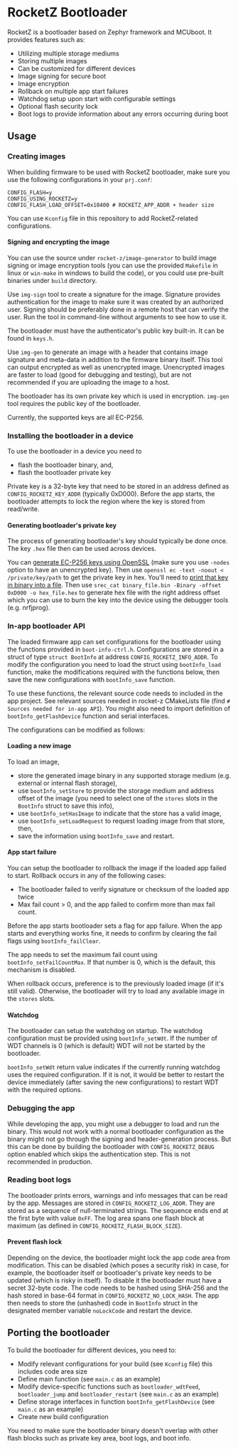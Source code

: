 # RocketZ Bootloader

RocketZ is a bootloader based on Zephyr framework and MCUboot. It provides features such as:

- Utilizing multiple storage mediums
- Storing multiple images
- Can be customized for different devices
- Image signing for secure boot
- Image encryption
- Rollback on multiple app start failures
- Watchdog setup upon start with configurable settings
- Optional flash security lock
- Boot logs to provide information about any errors occurring during boot

## Usage

### Creating images

When building firmware to be used with RocketZ bootloader, make sure you use the following configurations in your `prj.conf`:

```
CONFIG_FLASH=y
CONFIG_USING_ROCKETZ=y
CONFIG_FLASH_LOAD_OFFSET=0x10400 # ROCKETZ_APP_ADDR + header size
```

You can use `Kconfig` file in this repository to add RocketZ-related configurations.

#### Signing and encrypting the image

You can use the source under `rocket-z/image-generator` to build image signing or image encryption tools (you can use the provided `Makefile` in linux or `win-make` in windows to build the code), or you could use pre-built binaries under `build` directory.

Use `img-sign` tool to create a signature for the image. Signature provides authentication for the image to make sure it was created by an authorized user. Signing should be preferably done in a remote host that can verify the user. Run the tool in command-line without arguments to see how to use it.

The bootloader must have the authenticator's public key built-in. It can be found in `keys.h`.

Use `img-gen` to generate an image with a header that contains image signature and meta-data in addition to the firmware binary itself. This tool can output encrypted as well as unencrypted image. Unencrypted images are faster to load (good for debugging and testing), but are not recommended if you are uploading the image to a host.

The bootloader has its own private key which is used in encryption. `img-gen` tool requires the public key of the bootloader.

Currently, the supported keys are all EC-P256.

### Installing the bootloader in a device

To use the bootloader in a device you need to

- flash the bootloader binary, and,
- flash the bootloader private key

Private key is a 32-byte key that need to be stored in an address defined as `CONFIG_ROCKETZ_KEY_ADDR` (typically 0xD000). Before the app starts, the bootloader attempts to lock the region where the key is stored from read/write.

#### Generating bootloader's private key

The process of generating bootloader's key should typically be done once. The key `.hex` file then can be used across devices.

You can [generate EC-P256 keys using OpenSSL](https://www.scottbrady91.com/openssl/creating-elliptical-curve-keys-using-openssl) (make sure you use `-nodes` option to have an unencrypted key). Then use `openssl ec -text -noout < /private/key/path` to get the private key in hex. You'll need to [print that key in binary into a file](https://stackoverflow.com/questions/5582778/how-to-write-a-binary-file-using-bash). Then use `srec_cat binary_file.bin -Binary -offset 0xD000 -o hex_file.hex` to generate hex file with the right address offset which you can use to burn the key into the device using the debugger tools (e.g. nrfjprog).

### In-app bootloader API

The loaded firmware app can set configurations for the bootloader using the functions provided in `boot-info-ctrl.h`. Configurations are stored in a struct of type `struct BootInfo` at address `CONFIG_ROCKETZ_INFO_ADDR`. To modify the configuration you need to load the struct using `bootInfo_load` function, make the modifications required with the functions below, then save the new configurations with `bootInfo_save` function.

To use these functions, the relevant source code needs to included in the app project. See relevant sources needed in rocket-z CMakeLists file (find `# Sources needed for in-app API`). You might also need to import definition of `bootInfo_getFlashDevice` function and serial interfaces.

The configurations can be modified as follows:

#### Loading a new image

To load an image,

- store the generated image binary in any supported storage medium (e.g. external or internal flash storage),
- use `bootInfo_setStore` to provide the storage medium and address offset of the image (you need to select one of the `stores` slots in the `BootInfo` struct to save this info),
- use `bootInfo_setHasImage` to indicate that the store has a valid image,
- use `bootInfo_setLoadRequest` to request loading image from that store, then,
- save the information using `bootInfo_save` and restart.

#### App start failure

You can setup the bootloader to rollback the image if the loaded app failed to start. Rollback occurs in any of the following cases:

- The bootloader failed to verify signature or checksum of the loaded app twice
- Max fail count > 0, and the app failed to confirm more than max fail count.

Before the app starts bootloader sets a flag for app failure. When the app starts and everything works fine, it needs to confirm by clearing the fail flags using `bootInfo_failClear`.

The app needs to set the maximum fail count using `bootInfo_setFailCountMax`. If that number is 0, which is the default, this mechanism is disabled.

When rollback occurs, preference is to the previously loaded image (if it's still valid). Otherwise, the bootloader will try to load any available image in the `stores` slots.

#### Watchdog

The bootloader can setup the watchdog on startup. The watchdog configuration must be provided using `bootInfo_setWdt`. If the number of WDT channels is 0 (which is default) WDT will not be started by the bootloader.

`bootInfo_setWdt` return value indicates if the currently running watchdog uses the required configuration. If it is not, it would be better to restart the device immediately (after saving the new configurations) to restart WDT with the required options.

### Debugging the app

While developing the app, you might use a debugger to load and run the binary. This would not work with a normal bootloader configuration as the binary might not go through the signing and header-generation process. But this can be done by building the bootloader with `CONFIG_ROCKETZ_DEBUG` option enabled which skips the authentication step. This is not recommended in production.

### Reading boot logs

The bootloader prints errors, warnings and info messages that can be read by the app. Messages are stored in `CONFIG_ROCKETZ_LOG_ADDR`. They are stored as a sequence of null-terminated strings. The sequence ends end at the first byte with value `0xFF`. The log area spans one flash block at maximum (as defined in `CONFIG_ROCKETZ_FLASH_BLOCK_SIZE`).

#### Prevent flash lock

Depending on the device, the bootloader might lock the app code area from modification. This can be disabled (which poses a security risk) in case, for example, the bootloader itself or bootloader's private key needs to be updated (which is risky in itself). To disable it the bootloader must have a secret 32-byte code. The code needs to be hashed using SHA-256 and the hash stored in base-64 format in `CONFIG_ROCKETZ_NO_LOCK_HASH`. The app then needs to store the (unhashed) code in `BootInfo` struct in the designated member variable `noLockCode` and restart the device.

## Porting the bootloader

To build the bootloader for different devices, you need to:

- Modify relevant configurations for your build (see `Kconfig` file) this includes code area size
- Define main function (see `main.c` as an example)
- Modify device-specific functions such as `bootloader_wdtFeed`, `bootloader_jump` and `bootloader_restart` (see `main.c` as an example)
- Define storage interfaces in function `bootInfo_getFlashDevice` (see `main.c` as an example)
- Create new build configuration

You need to make sure the bootloader binary doesn't overlap with other flash blocks such as private key area, boot logs, and boot info.
